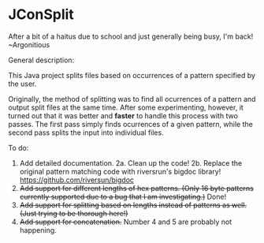 # JConSplit

After a bit of a haitus due to school and just generally being busy, I'm back! ~Argonitious

General description:

This Java project splits files based on occurrences of a pattern specified by the user.

Originally, the method of splitting was to find all ocurrences of a pattern and output split files at the same time. After some experimenting, however, it turned out that it was better and **faster** to handle this process with two passes. The first pass simply finds ocurrences of a given pattern, while the second pass splits the input into individual files.

To do:
1. Add detailed documentation.
2a. Clean up the code!
2b. Replace the original pattern matching code with riversrun's bigdoc library! https://github.com/riversun/bigdoc
3. ~~Add support for different lengths of hex patterns. (Only 16 byte patterns currently supported due to a bug that I am investigating.)~~ Done!
4. ~~Add support for splitting based on lengths instead of patterns as well. (Just trying to be thorough here!)~~
5. ~~Add support for concatenation.~~ Number 4 and 5 are probably not happening.
